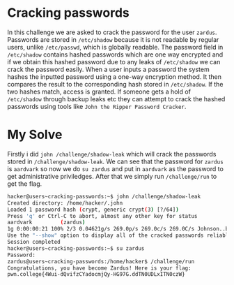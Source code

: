 # Cracking passwords
In this challenge we are asked to crack the password for the user `zardus`. Passwords are stored in `/etc/shadow` because it is not readable by regular users, unlike `/etc/passwd`, which is globally readable. The password field in `/etc/shadow` contains hashed passwords which are one way encrypted and if we obtain this hashed password due to any leaks of `/etc/shadow` we can crack the password easily.  When a user inputs a password the system hashes the inputted password using a one-way encryption method. It then compares the result to the corresponding hash stored in `/etc/shadow`. If the two hashes match, access is granted. If someone gets a hold of `/etc/shadow` through backup leaks etc they can attempt to crack the hashed passwords using tools like `John the Ripper Password Cracker`.

# My Solve
Firstly i did `john /challenge/shadow-leak` which will crack the passwords stored in `/challenge/shadow-leak`. We can see that the password for `zardus` is `aardvark` so now we do `su zardus` and put in `aardvark` as the password to get administrative priviledges. After that we simply run `/challenge/run` to get the flag.
```bash
hacker@users~cracking-passwords:~$ john /challenge/shadow-leak
Created directory: /home/hacker/.john
Loaded 1 password hash (crypt, generic crypt(3) [?/64])
Press 'q' or Ctrl-C to abort, almost any other key for status
aardvark         (zardus)
1g 0:00:00:21 100% 2/3 0.04621g/s 269.0p/s 269.0c/s 269.0C/s Johnson..buzz
Use the "--show" option to display all of the cracked passwords reliably
Session completed
hacker@users~cracking-passwords:~$ su zardus
Password: 
zardus@users~cracking-passwords:/home/hacker$ /challenge/run
Congratulations, you have become Zardus! Here is your flag:
pwn.college{4Wui-dQvifzCYadocmjQy-HG97G.ddTN0UDLxITN0czW}
